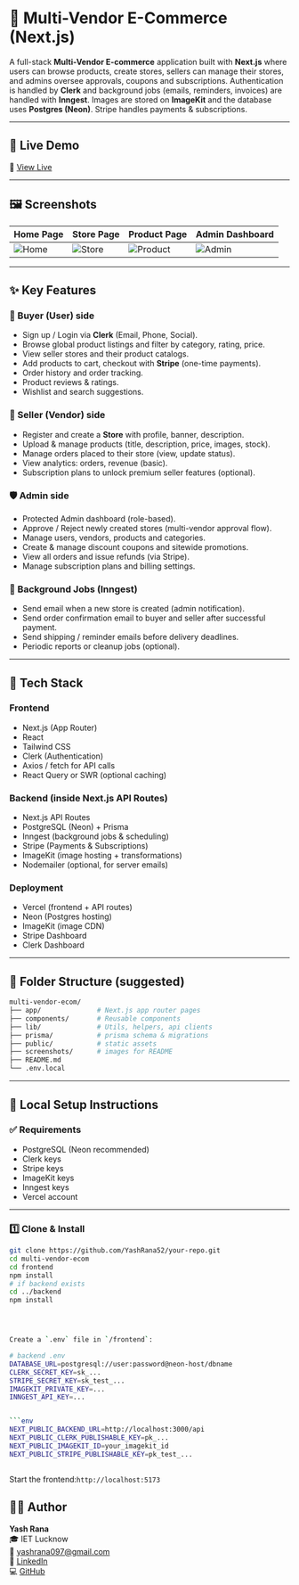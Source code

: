 # 🎯 Multi-Vendor E-Commerce (Next.js)

A full-stack **Multi-Vendor E-commerce** application built with **Next.js** where users can browse products, create stores, sellers can manage their stores, and admins oversee approvals, coupons and subscriptions. Authentication is handled by **Clerk** and background jobs (emails, reminders, invoices) are handled with **Inngest**. Images are stored on **ImageKit** and the database uses **Postgres (Neon)**. Stripe handles payments & subscriptions.

---

## 🚀 Live Demo

🔗 [View Live](https://nextjs-ecommerce-brown-beta.vercel.app/)

---

## 🖼 Screenshots

| Home Page | Store Page | Product Page | Admin Dashboard |
|---|---|---|---|
| ![Home](./screenshots/home.png) | ![Store](./screenshots/store.png) | ![Product](./screenshots/product.png) | ![Admin](./screenshots/admin.png) |

---

## ✨ Key Features

### 👥 Buyer (User) side
- Sign up / Login via **Clerk** (Email, Phone, Social).
- Browse global product listings and filter by category, rating, price.
- View seller stores and their product catalogs.
- Add products to cart, checkout with **Stripe** (one-time payments).
- Order history and order tracking.
- Product reviews & ratings.
- Wishlist and search suggestions.

### 🏪 Seller (Vendor) side
- Register and create a **Store** with profile, banner, description.
- Upload & manage products (title, description, price, images, stock).
- Manage orders placed to their store (view, update status).
- View analytics: orders, revenue (basic).
- Subscription plans to unlock premium seller features (optional).

### 🛡️ Admin side
- Protected Admin dashboard (role-based).
- Approve / Reject newly created stores (multi-vendor approval flow).
- Manage users, vendors, products and categories.
- Create & manage discount coupons and sitewide promotions.
- View all orders and issue refunds (via Stripe).
- Manage subscription plans and billing settings.

### 🔁 Background Jobs (Inngest)
- Send email when a new store is created (admin notification).
- Send order confirmation email to buyer and seller after successful payment.
- Send shipping / reminder emails before delivery deadlines.
- Periodic reports or cleanup jobs (optional).

---

## 🧰 Tech Stack

### Frontend
- Next.js (App Router)  
- React  
- Tailwind CSS  
- Clerk (Authentication)  
- Axios / fetch for API calls  
- React Query or SWR (optional caching)  

### Backend (inside Next.js API Routes)
- Next.js API Routes  
- PostgreSQL (Neon) + Prisma  
- Inngest (background jobs & scheduling)  
- Stripe (Payments & Subscriptions)  
- ImageKit (image hosting + transformations)  
- Nodemailer (optional, for server emails)

### Deployment
- Vercel (frontend + API routes)  
- Neon (Postgres hosting)  
- ImageKit (image CDN)  
- Stripe Dashboard  
- Clerk Dashboard  

---

## 📁 Folder Structure (suggested)

```bash
multi-vendor-ecom/
├── app/              # Next.js app router pages
├── components/       # Reusable components
├── lib/              # Utils, helpers, api clients
├── prisma/           # prisma schema & migrations
├── public/           # static assets
├── screenshots/      # images for README
├── README.md
└── .env.local


```

---

## 🧰 Local Setup Instructions

### ✅ Requirements
- PostgreSQL (Neon recommended)  
- Clerk keys  
- Stripe keys  
- ImageKit keys  
- Inngest keys  
- Vercel account  

---

### 1️⃣ Clone & Install

```bash
git clone https://github.com/YashRana52/your-repo.git
cd multi-vendor-ecom
cd frontend
npm install
# if backend exists
cd ../backend
npm install




Create a `.env` file in `/frontend`:

# backend .env
DATABASE_URL=postgresql://user:password@neon-host/dbname
CLERK_SECRET_KEY=sk_...
STRIPE_SECRET_KEY=sk_test_...
IMAGEKIT_PRIVATE_KEY=...
INNGEST_API_KEY=...


```env
NEXT_PUBLIC_BACKEND_URL=http://localhost:3000/api
NEXT_PUBLIC_CLERK_PUBLISHABLE_KEY=pk_...
NEXT_PUBLIC_IMAGEKIT_ID=your_imagekit_id
NEXT_PUBLIC_STRIPE_PUBLISHABLE_KEY=pk_test_...



```

Start the frontend:`http://localhost:5173`


## 👨‍💻 Author

**Yash Rana**  
🎓 IET Lucknow  
📧 yashrana097@gmail.com  
🔗 [LinkedIn](https://www.linkedin.com/in/yashrana52)  
💻 [GitHub](https://github.com/YashRana52)



